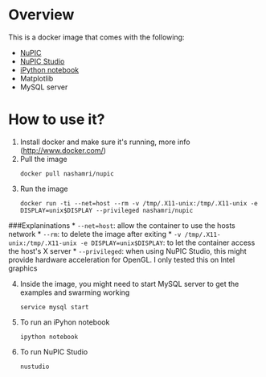 # Overview
This is a docker image that comes with the following:
- [NuPIC](https://github.com/numenta/nupic)
- [NuPIC Studio](https://github.com/nupic-community/nupic.studio)
- [iPython notebook](https://github.com/ipython/ipython)
- Matplotlib
- MySQL server

# How to use it?
1.  Install docker and make sure it's running, more info (http://www.docker.com/)
2.  Pull the image
    ````
    docker pull nashamri/nupic
    ````
3. Run the image
    ```
    docker run -ti --net=host --rm -v /tmp/.X11-unix:/tmp/.X11-unix -e DISPLAY=unix$DISPLAY --privileged nashamri/nupic
    ```
###Explaninations
    * `--net=host`: allow the container to use the hosts network
    * `--rm`: to delete the image after exiting
    * `-v /tmp/.X11-unix:/tmp/.X11-unix -e DISPLAY=unix$DISPLAY`: to let the container access the host's X server
    * `--privileged`: when using NuPIC Studio, this might provide hardware acceleration for OpenGL. I only tested this on Intel graphics

4. Inside the image, you might need to start MySQL server to get the examples and swarming working
    ```
    service mysql start
    ```
5. To run an iPyhon notebook
    ```
    ipython notebook
    ```
6. To run NuPIC Studio
    ```
    nustudio
    ```
